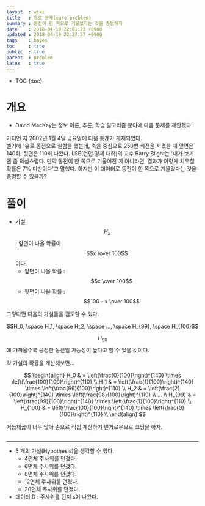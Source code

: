 ```yaml
---
layout  : wiki
title   : 유로 문제(euro problem)
summary : 동전이 한 쪽으로 기울었다는 것을 증명하자
date    : 2018-04-19 22:01:22 +0900
updated : 2018-04-19 22:27:57 +0900
tags    : bayes
toc     : true
public  : true
parent  : problem
latex   : true
---
```

* TOC
{:toc}

# 개요

* David MacKay는 정보 이론, 추론, 학습 알고리즘 분야에 다음 문제를 제안했다.

>
가디언 지 2002년 1월 4일 금요일에 다음 통계가 게재되었다.  
벨기에 1유로 동전으로 실험을 했는데, 축을 중심으로 250번 회전을 시켰을 때 앞면은 140회, 뒷면은 110회 나왔다.
LSE(런던 경제 대학)의 교수 Barry Blight는
'내가 보기엔 좀 의심스럽다. 만약 동전이 한 쪽으로 기울어진 게 아니라면, 결과가 이렇게 치우칠 확률은 7% 미만이다'고 말했다.
하지만 이 데이터로 동전이 한 쪽으로 기울었다는 것을 증명할 수 있을까?

# 풀이

* 가설 $$H_x$$ : 앞면이 나올 확률이 $$x \over 100$$ 이다.
    * 앞면이 나올 확률 : $$x \over 100$$
    * 뒷면이 나올 확률 : $$100 - x \over 100$$

그렇다면 다음의 가설들을 검토할 수 있다.

$$H_0, \space H_1, \space H_2, \space ..., \space H_{99}, \space H_{100}$$

$$H_{50}$$에 가까울수록 공정한 동전일 가능성이 높다고 할 수 있을 것이다.

각 가설의 확률을 계산해보면...

$$
\begin{align}
H_0 & = \left(\frac{0}{100}\right)^{140} \times \left(\frac{100}{100}\right)^{110} \\
H_1 & = \left(\frac{1}{100}\right)^{140} \times \left(\frac{99}{100}\right)^{110} \\
H_2 & = \left(\frac{2}{100}\right)^{140} \times \left(\frac{98}{100}\right)^{110} \\
... \\
H_{99} & = \left(\frac{99}{100}\right)^{140} \times \left(\frac{1}{100}\right)^{110} \\
H_{100} & = \left(\frac{100}{100}\right)^{140} \times \left(\frac{0}{100}\right)^{110} \\
\end{align}
$$

거듭제곱이 너무 많아 손으로 직접 계산하기 번거로우므로 코딩을 하자.

```javascript
```


---

* 5 개의 가설(Hypothesis)을 생각할 수 있다.
    * 4면체 주사위를 던졌다.
    * 6면체 주사위를 던졌다.
    * 8면체 주사위를 던졌다.
    * 12면체 주사위를 던졌다.
    * 20면체 주사위를 던졌다.
* 데이터 D : 주사위를 던져 `6`이 나왔다.

